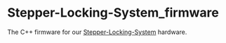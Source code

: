 # Stepper-Locking-System_firmware
The C++ firmware for our [Stepper-Locking-System](https://github.com/netz39/Stepper-Locking-System) hardware.
